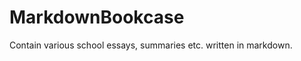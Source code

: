 MarkdownBookcase
================

Contain various school essays, summaries etc. written in markdown.
